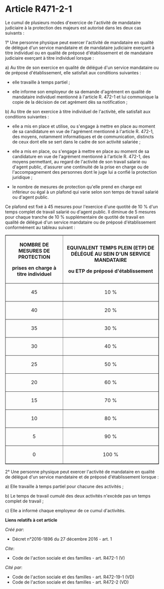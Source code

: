 # Article R471-2-1

Le cumul de plusieurs modes d'exercice de l'activité de mandataire judiciaire à la protection des majeurs est autorisé dans
les deux cas suivants : 

1° Une personne physique peut exercer l'activité de mandataire en qualité de délégué d'un service mandataire et de mandataire
judiciaire exerçant à titre individuel ou en qualité de préposé d'établissement et de mandataire judiciaire exerçant à titre
individuel lorsque : 

a) Au titre de son exercice en qualité de délégué d'un service mandataire ou de préposé d'établissement, elle satisfait aux
conditions suivantes :

- elle travaille à temps partiel ;

- elle informe son employeur de sa demande d'agrément en qualité de mandataire individuel mentionné à l'article R. 472-1 et
lui communique la copie de la décision de cet agrément dès sa notification ; 

b) Au titre de son exercice à titre individuel de l'activité, elle satisfait aux conditions suivantes :

- elle a mis en place et utilise, ou s'engage à mettre en place au moment de sa candidature en vue de l'agrément mentionné à
l'article R. 472-1, des moyens, notamment informatiques et de communication, distincts de ceux dont elle se sert dans le
cadre de son activité salariée ;

- elle a mis en place, ou s'engage à mettre en place au moment de sa candidature en vue de l'agrément mentionné à l'article
R. 472-1, des moyens permettant, au regard de l'activité de son travail salarié ou d'agent public, d'assurer une continuité
de la prise en charge ou de l'accompagnement des personnes dont le juge lui a confié la protection juridique ;

- le nombre de mesures de protection qu'elle prend en charge est inférieur ou égal à un plafond qui varie selon son temps de
travail salarié ou d'agent public. 

Ce plafond est fixé à 45 mesures pour l'exercice d'une quotité de 10 % d'un temps complet de travail salarié ou d'agent
public. Il diminue de 5 mesures pour chaque tranche de 10 % supplémentaire de quotité de travail en qualité de délégué d'un
service mandataire ou de préposé d'établissement conformément au tableau suivant : 

<table border="1">
      <tbody>
        <tr>
          <th>

NOMBRE DE MESURES DE PROTECTION 

prises en charge à titre individuel 

</th>
          <th>

EQUIVALENT TEMPS PLEIN (ETP) DE DÉLÉGUÉ AU SEIN D'UN SERVICE MANDATAIRE 

ou ETP de préposé d'établissement 

</th>
        </tr>
        <tr>
          <td align="center">

45 

</td>
          <td align="center">

10 % 

</td>
        </tr>
        <tr>
          <td align="center">

40 

</td>
          <td align="center">

20 % 

</td>
        </tr>
        <tr>
          <td align="center">

35 

</td>
          <td align="center">

30 % 

</td>
        </tr>
        <tr>
          <td align="center">

30 

</td>
          <td align="center">

40 % 

</td>
        </tr>
        <tr>
          <td align="center">

25 

</td>
          <td align="center">

50 % 

</td>
        </tr>
        <tr>
          <td align="center">

20 

</td>
          <td align="center">

60 % 

</td>
        </tr>
        <tr>
          <td align="center">

15 

</td>
          <td align="center">

70 % 

</td>
        </tr>
        <tr>
          <td align="center">

10 

</td>
          <td align="center">

80 % 

</td>
        </tr>
        <tr>
          <td align="center">

5 

</td>
          <td align="center">

90 % 

</td>
        </tr>
        <tr>
          <td align="center">

0 

</td>
          <td align="center">

100 % 

</td>
        </tr>
      </tbody>
    </table>

2° Une personne physique peut exercer l'activité de mandataire en qualité de délégué d'un service mandataire et de préposé
d'établissement lorsque : 

a) Elle travaille à temps partiel pour chacune des activités ; 

b) Le temps de travail cumulé des deux activités n'excède pas un temps complet de travail ; 

c) Elle a informé chaque employeur de ce cumul d'activités.

**Liens relatifs à cet article**

_Créé par_:

  - Décret n°2016-1896 du 27 décembre 2016 - art. 1

_Cite_:

  - Code de l'action sociale et des familles - art. R472-1 (V)

_Cité par_:

  - Code de l'action sociale et des familles - art. R472-19-1 (VD)
  - Code de l'action sociale et des familles - art. R472-2 (VD)
